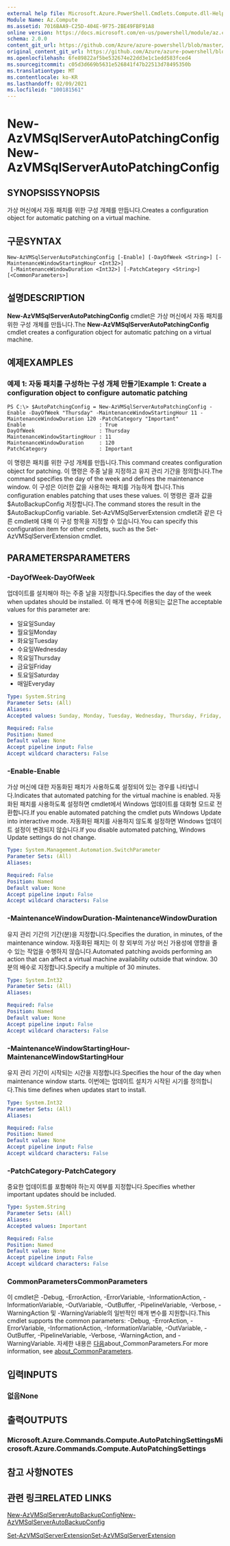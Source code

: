 ```yaml
---
external help file: Microsoft.Azure.PowerShell.Cmdlets.Compute.dll-Help.xml
Module Name: Az.Compute
ms.assetid: 7016BAA9-C25D-404E-9F75-2BE49FBF91A8
online version: https://docs.microsoft.com/en-us/powershell/module/az.compute/new-azvmsqlserverautopatchingconfig
schema: 2.0.0
content_git_url: https://github.com/Azure/azure-powershell/blob/master/src/Compute/Compute/help/New-AzVMSqlServerAutoPatchingConfig.md
original_content_git_url: https://github.com/Azure/azure-powershell/blob/master/src/Compute/Compute/help/New-AzVMSqlServerAutoPatchingConfig.md
ms.openlocfilehash: 6fe89822af5be532674e22dd3e1c1edd583fced4
ms.sourcegitcommit: c05d3d669b5631e526841f47b22513d78495350b
ms.translationtype: MT
ms.contentlocale: ko-KR
ms.lasthandoff: 02/09/2021
ms.locfileid: "100181561"
---
```

# <span data-ttu-id="597c0-101">New-AzVMSqlServerAutoPatchingConfig</span><span class="sxs-lookup"><span data-stu-id="597c0-101">New-AzVMSqlServerAutoPatchingConfig</span></span>

## <span data-ttu-id="597c0-102">SYNOPSIS</span><span class="sxs-lookup"><span data-stu-id="597c0-102">SYNOPSIS</span></span>
<span data-ttu-id="597c0-103">가상 머신에서 자동 패치를 위한 구성 개체를 만듭니다.</span><span class="sxs-lookup"><span data-stu-id="597c0-103">Creates a configuration object for automatic patching on a virtual machine.</span></span>

## <span data-ttu-id="597c0-104">구문</span><span class="sxs-lookup"><span data-stu-id="597c0-104">SYNTAX</span></span>

```
New-AzVMSqlServerAutoPatchingConfig [-Enable] [-DayOfWeek <String>] [-MaintenanceWindowStartingHour <Int32>]
 [-MaintenanceWindowDuration <Int32>] [-PatchCategory <String>] [<CommonParameters>]
```

## <span data-ttu-id="597c0-105">설명</span><span class="sxs-lookup"><span data-stu-id="597c0-105">DESCRIPTION</span></span>
<span data-ttu-id="597c0-106">**New-AzVMSqlServerAutoPatchingConfig** cmdlet은 가상 머신에서 자동 패치를 위한 구성 개체를 만듭니다.</span><span class="sxs-lookup"><span data-stu-id="597c0-106">The **New-AzVMSqlServerAutoPatchingConfig** cmdlet creates a configuration object for automatic patching on a virtual machine.</span></span>

## <span data-ttu-id="597c0-107">예제</span><span class="sxs-lookup"><span data-stu-id="597c0-107">EXAMPLES</span></span>

### <span data-ttu-id="597c0-108">예제 1: 자동 패치를 구성하는 구성 개체 만들기</span><span class="sxs-lookup"><span data-stu-id="597c0-108">Example 1: Create a configuration object to configure automatic patching</span></span>
```
PS C:\> $AutoPatchingConfig = New-AzVMSqlServerAutoPatchingConfig -Enable -DayOfWeek "Thursday" -MaintenanceWindowStartingHour 11 -MaintenanceWindowDuration 120 -PatchCategory "Important"
Enable                        : True
DayOfWeek                     : Thursday
MaintenanceWindowStartingHour : 11
MaintenanceWindowDuration     : 120
PatchCategory                 : Important
```

<span data-ttu-id="597c0-109">이 명령은 패치를 위한 구성 개체를 만듭니다.</span><span class="sxs-lookup"><span data-stu-id="597c0-109">This command creates configuration object for patching.</span></span>
<span data-ttu-id="597c0-110">이 명령은 주중 날을 지정하고 유지 관리 기간을 정의합니다.</span><span class="sxs-lookup"><span data-stu-id="597c0-110">The command specifies the day of the week and defines the maintenance window.</span></span>
<span data-ttu-id="597c0-111">이 구성은 이러한 값을 사용하는 패치를 가능하게 합니다.</span><span class="sxs-lookup"><span data-stu-id="597c0-111">This configuration enables patching that uses these values.</span></span>
<span data-ttu-id="597c0-112">이 명령은 결과 값을 $AutoBackupConfig 저장합니다.</span><span class="sxs-lookup"><span data-stu-id="597c0-112">The command stores the result in the $AutoBackupConfig variable.</span></span>
<span data-ttu-id="597c0-113">Set-AzVMSqlServerExtension cmdlet과 같은 다른 cmdlet에 대해 이 구성 항목을 지정할 수 있습니다.</span><span class="sxs-lookup"><span data-stu-id="597c0-113">You can specify this configuration item for other cmdlets, such as the Set-AzVMSqlServerExtension cmdlet.</span></span>

## <span data-ttu-id="597c0-114">PARAMETERS</span><span class="sxs-lookup"><span data-stu-id="597c0-114">PARAMETERS</span></span>

### <span data-ttu-id="597c0-115">-DayOfWeek</span><span class="sxs-lookup"><span data-stu-id="597c0-115">-DayOfWeek</span></span>
<span data-ttu-id="597c0-116">업데이트를 설치해야 하는 주중 날을 지정합니다.</span><span class="sxs-lookup"><span data-stu-id="597c0-116">Specifies the day of the week when updates should be installed.</span></span>
<span data-ttu-id="597c0-117">이 매개 변수에 허용되는 값은</span><span class="sxs-lookup"><span data-stu-id="597c0-117">The acceptable values for this parameter are:</span></span>
- <span data-ttu-id="597c0-118">일요일</span><span class="sxs-lookup"><span data-stu-id="597c0-118">Sunday</span></span>
- <span data-ttu-id="597c0-119">월요일</span><span class="sxs-lookup"><span data-stu-id="597c0-119">Monday</span></span>
- <span data-ttu-id="597c0-120">화요일</span><span class="sxs-lookup"><span data-stu-id="597c0-120">Tuesday</span></span>
- <span data-ttu-id="597c0-121">수요일</span><span class="sxs-lookup"><span data-stu-id="597c0-121">Wednesday</span></span>
- <span data-ttu-id="597c0-122">목요일</span><span class="sxs-lookup"><span data-stu-id="597c0-122">Thursday</span></span>
- <span data-ttu-id="597c0-123">금요일</span><span class="sxs-lookup"><span data-stu-id="597c0-123">Friday</span></span>
- <span data-ttu-id="597c0-124">토요일</span><span class="sxs-lookup"><span data-stu-id="597c0-124">Saturday</span></span>
- <span data-ttu-id="597c0-125">매일</span><span class="sxs-lookup"><span data-stu-id="597c0-125">Everyday</span></span>

```yaml
Type: System.String
Parameter Sets: (All)
Aliases:
Accepted values: Sunday, Monday, Tuesday, Wednesday, Thursday, Friday, Saturday, Everyday

Required: False
Position: Named
Default value: None
Accept pipeline input: False
Accept wildcard characters: False
```

### <span data-ttu-id="597c0-126">-Enable</span><span class="sxs-lookup"><span data-stu-id="597c0-126">-Enable</span></span>
<span data-ttu-id="597c0-127">가상 머신에 대한 자동화된 패치가 사용하도록 설정되어 있는 경우를 나타냅니다.</span><span class="sxs-lookup"><span data-stu-id="597c0-127">Indicates that automated patching for the virtual machine is enabled.</span></span>
<span data-ttu-id="597c0-128">자동화된 패치를 사용하도록 설정하면 cmdlet에서 Windows 업데이트를 대화형 모드로 전환합니다.</span><span class="sxs-lookup"><span data-stu-id="597c0-128">If you enable automated patching the cmdlet puts Windows Update into interactive mode.</span></span>
<span data-ttu-id="597c0-129">자동화된 패치를 사용하지 않도록 설정하면 Windows 업데이트 설정이 변경되지 않습니다.</span><span class="sxs-lookup"><span data-stu-id="597c0-129">If you disable automated patching, Windows Update settings do not change.</span></span>

```yaml
Type: System.Management.Automation.SwitchParameter
Parameter Sets: (All)
Aliases:

Required: False
Position: Named
Default value: None
Accept pipeline input: False
Accept wildcard characters: False
```

### <span data-ttu-id="597c0-130">-MaintenanceWindowDuration</span><span class="sxs-lookup"><span data-stu-id="597c0-130">-MaintenanceWindowDuration</span></span>
<span data-ttu-id="597c0-131">유지 관리 기간의 기간(분)을 지정합니다.</span><span class="sxs-lookup"><span data-stu-id="597c0-131">Specifies the duration, in minutes, of the maintenance window.</span></span>
<span data-ttu-id="597c0-132">자동화된 패치는 이 창 외부의 가상 머신 가용성에 영향을 줄 수 있는 작업을 수행하지 않습니다.</span><span class="sxs-lookup"><span data-stu-id="597c0-132">Automated patching avoids performing an action that can affect a virtual machine availability outside that window.</span></span>
<span data-ttu-id="597c0-133">30분의 배수로 지정합니다.</span><span class="sxs-lookup"><span data-stu-id="597c0-133">Specify a multiple of 30 minutes.</span></span>

```yaml
Type: System.Int32
Parameter Sets: (All)
Aliases:

Required: False
Position: Named
Default value: None
Accept pipeline input: False
Accept wildcard characters: False
```

### <span data-ttu-id="597c0-134">-MaintenanceWindowStartingHour</span><span class="sxs-lookup"><span data-stu-id="597c0-134">-MaintenanceWindowStartingHour</span></span>
<span data-ttu-id="597c0-135">유지 관리 기간이 시작되는 시간을 지정합니다.</span><span class="sxs-lookup"><span data-stu-id="597c0-135">Specifies the hour of the day when maintenance window starts.</span></span>
<span data-ttu-id="597c0-136">이번에는 업데이트 설치가 시작된 시기를 정의합니다.</span><span class="sxs-lookup"><span data-stu-id="597c0-136">This time defines when updates start to install.</span></span>

```yaml
Type: System.Int32
Parameter Sets: (All)
Aliases:

Required: False
Position: Named
Default value: None
Accept pipeline input: False
Accept wildcard characters: False
```

### <span data-ttu-id="597c0-137">-PatchCategory</span><span class="sxs-lookup"><span data-stu-id="597c0-137">-PatchCategory</span></span>
<span data-ttu-id="597c0-138">중요한 업데이트를 포함해야 하는지 여부를 지정합니다.</span><span class="sxs-lookup"><span data-stu-id="597c0-138">Specifies whether important updates should be included.</span></span>

```yaml
Type: System.String
Parameter Sets: (All)
Aliases:
Accepted values: Important

Required: False
Position: Named
Default value: None
Accept pipeline input: False
Accept wildcard characters: False
```

### <span data-ttu-id="597c0-139">CommonParameters</span><span class="sxs-lookup"><span data-stu-id="597c0-139">CommonParameters</span></span>
<span data-ttu-id="597c0-140">이 cmdlet은 -Debug, -ErrorAction, -ErrorVariable, -InformationAction, -InformationVariable, -OutVariable, -OutBuffer, -PipelineVariable, -Verbose, -WarningAction 및 -WarningVariable의 일반적인 매개 변수를 지원합니다.</span><span class="sxs-lookup"><span data-stu-id="597c0-140">This cmdlet supports the common parameters: -Debug, -ErrorAction, -ErrorVariable, -InformationAction, -InformationVariable, -OutVariable, -OutBuffer, -PipelineVariable, -Verbose, -WarningAction, and -WarningVariable.</span></span> <span data-ttu-id="597c0-141">자세한 내용은 [다음](http://go.microsoft.com/fwlink/?LinkID=113216)about_CommonParameters.</span><span class="sxs-lookup"><span data-stu-id="597c0-141">For more information, see [about_CommonParameters](http://go.microsoft.com/fwlink/?LinkID=113216).</span></span>

## <span data-ttu-id="597c0-142">입력</span><span class="sxs-lookup"><span data-stu-id="597c0-142">INPUTS</span></span>

### <span data-ttu-id="597c0-143">없음</span><span class="sxs-lookup"><span data-stu-id="597c0-143">None</span></span>

## <span data-ttu-id="597c0-144">출력</span><span class="sxs-lookup"><span data-stu-id="597c0-144">OUTPUTS</span></span>

### <span data-ttu-id="597c0-145">Microsoft.Azure.Commands.Compute.AutoPatchingSettings</span><span class="sxs-lookup"><span data-stu-id="597c0-145">Microsoft.Azure.Commands.Compute.AutoPatchingSettings</span></span>

## <span data-ttu-id="597c0-146">참고 사항</span><span class="sxs-lookup"><span data-stu-id="597c0-146">NOTES</span></span>

## <span data-ttu-id="597c0-147">관련 링크</span><span class="sxs-lookup"><span data-stu-id="597c0-147">RELATED LINKS</span></span>

[<span data-ttu-id="597c0-148">New-AzVMSqlServerAutoBackupConfig</span><span class="sxs-lookup"><span data-stu-id="597c0-148">New-AzVMSqlServerAutoBackupConfig</span></span>](./New-AzVMSqlServerAutoBackupConfig.md)

[<span data-ttu-id="597c0-149">Set-AzVMSqlServerExtension</span><span class="sxs-lookup"><span data-stu-id="597c0-149">Set-AzVMSqlServerExtension</span></span>](./Set-AzVMSqlServerExtension.md)



